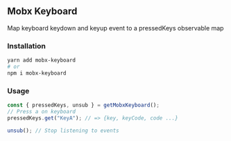 ## Mobx Keyboard

Map keyboard keydown and keyup event to a pressedKeys observable map

### Installation

```sh
yarn add mobx-keyboard
# or
npm i mobx-keyboard
```

### Usage

```typescript
const { pressedKeys, unsub } = getMobxKeyboard();
// Press a on keyboard
pressedKeys.get("KeyA"); // => {key, keyCode, code ...}

unsub(); // Stop listening to events
```
